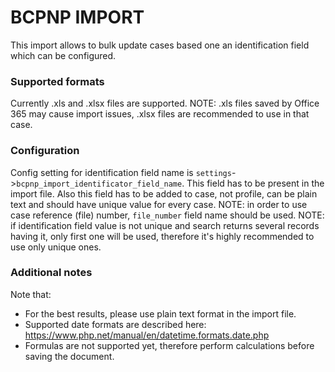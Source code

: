 # BCPNP IMPORT

This import allows to bulk update cases based one an identification field which can be configured.

### Supported formats
Currently .xls and .xlsx files are supported.
NOTE: .xls files saved by Office 365 may cause import issues, .xlsx files are recommended to use in that case.

### Configuration
Config setting for identification field name is `settings`->`bcpnp_import_identificator_field_name`. This field
has to be present in the import file. Also this field has to be added to case, not profile, can be plain text 
and should have unique value for every case.
NOTE: in order to use case reference (file) number, `file_number` field name should be used. 
NOTE: if identification field value is not unique and search returns several records having it, only first one will be
      used, therefore it's highly recommended to use only unique ones.

### Additional notes
Note that:
* For the best results, please use plain text format in the import file.
* Supported date formats are described here: https://www.php.net/manual/en/datetime.formats.date.php
* Formulas are not supported yet, therefore perform calculations before saving the document.
